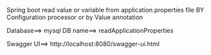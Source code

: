 Spring boot read value or variable from application.properties file BY Configuration processor or by Value annotation

Database==> mysql
DB name==> readApplicationProperties

Swagger UI==> http://localhost:8080/swagger-ui.html
